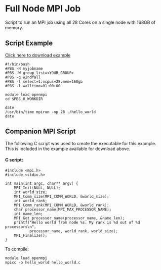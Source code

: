 # Full Node MPI Job

Script to run an MPI job using all 28 Cores on a single node with 168GB of memory. 

## Script Example
[Click here to download example](full_node_mpi_job.tar.gz)

```
#!/bin/bash
#PBS -N myjobname
#PBS -W group_list=<YOUR_GROUP>
#PBS -q windfall
#PBS -l select=1:ncpus=28:mem=168gb
#PBS -l walltime=01:00:00

module load openmpi
cd $PBS_O_WORKDIR
  
date
/usr/bin/time mpirun -np 28 ./hello_world
date
```

## Companion MPI Script

The following C script was used to create the executable for this example. This is included in the example available for download above. 

#### C script:
```
#include <mpi.h>
#include <stdio.h>

int main(int argc, char** argv) {
    MPI_Init(NULL, NULL);
    int world_size;
    MPI_Comm_size(MPI_COMM_WORLD, &world_size);
    int world_rank;
    MPI_Comm_rank(MPI_COMM_WORLD, &world_rank);
    char processor_name[MPI_MAX_PROCESSOR_NAME];
    int name_len;
    MPI_Get_processor_name(processor_name, &name_len);
    printf("Hello world from node %s. My rank is %d out of %d processors\n",
           processor_name, world_rank, world_size);
    MPI_Finalize();
}
```
To compile:
```
module load openmpi
mpicc -o hello_world hello_world.c
```
